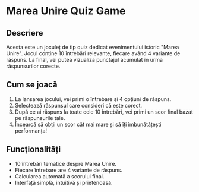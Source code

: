 # Marea Unire Quiz Game

## Descriere
Acesta este un joculeț de tip quiz dedicat evenimentului istoric "Marea Unire". Jocul conține 10 întrebări relevante, fiecare având 4 variante de răspuns. La final, vei putea vizualiza punctajul acumulat în urma răspunsurilor corecte.

## Cum se joacă
1. La lansarea jocului, vei primi o întrebare și 4 opțiuni de răspuns.
2. Selectează răspunsul care consideri că este corect.
3. După ce ai răspuns la toate cele 10 întrebări, vei primi un scor final bazat pe răspunsurile tale.
4. Încearcă să obții un scor cât mai mare și să îți îmbunătățești performanța!

## Funcționalități
- 10 întrebări tematice despre Marea Unire.
- Fiecare întrebare are 4 variante de răspuns.
- Calcularea automată a scorului final.
- Interfață simplă, intuitivă și prietenoasă.


